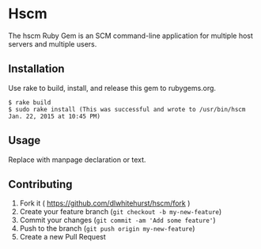 # Hscm

The hscm Ruby Gem is an SCM command-line application for multiple host servers and multiple users.

## Installation

Use rake to build, install, and release this gem to rubygems.org.

    $ rake build
    $ sudo rake install (This was successful and wrote to /usr/bin/hscm Jan. 22, 2015 at 10:45 PM)

## Usage

Replace with manpage declaration or text.

## Contributing

1. Fork it ( https://github.com/dlwhitehurst/hscm/fork )
2. Create your feature branch (`git checkout -b my-new-feature`)
3. Commit your changes (`git commit -am 'Add some feature'`)
4. Push to the branch (`git push origin my-new-feature`)
5. Create a new Pull Request
